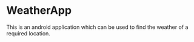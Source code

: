 # WeatherApp
This is an android application which can be used to find the weather of a required location.
